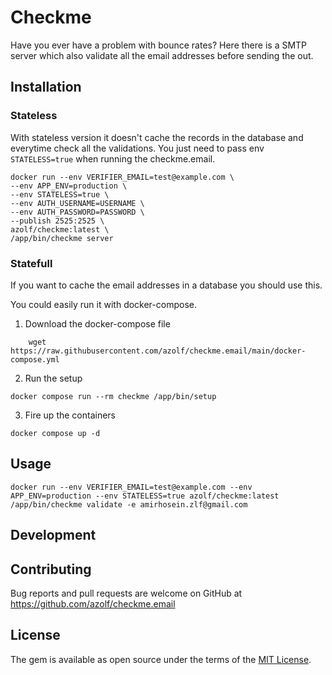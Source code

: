 # Checkme

Have you ever have a problem with bounce rates?
Here there is a SMTP server which also validate all the email addresses before sending the out.

## Installation

### Stateless
With stateless version it doesn't cache the records in the database and everytime check all the validations.
You just need to pass env `STATELESS=true` when running the checkme.email.

```
docker run --env VERIFIER_EMAIL=test@example.com \
--env APP_ENV=production \
--env STATELESS=true \
--env AUTH_USERNAME=USERNAME \
--env AUTH_PASSWORD=PASSWORD \
--publish 2525:2525 \
azolf/checkme:latest \
/app/bin/checkme server
```

### Statefull
If you want to cache the email addresses in a database you should use this.

You could easily run it with docker-compose.

1. Download the docker-compose file
```
    wget https://raw.githubusercontent.com/azolf/checkme.email/main/docker-compose.yml
```

2. Run the setup
```
docker compose run --rm checkme /app/bin/setup
```

3. Fire up the containers
```
docker compose up -d
```



## Usage

```
docker run --env VERIFIER_EMAIL=test@example.com --env APP_ENV=production --env STATELESS=true azolf/checkme:latest /app/bin/checkme validate -e amirhosein.zlf@gmail.com 
```

## Development

## Contributing

Bug reports and pull requests are welcome on GitHub at https://github.com/azolf/checkme.email

## License

The gem is available as open source under the terms of the [MIT License](https://opensource.org/licenses/MIT).
